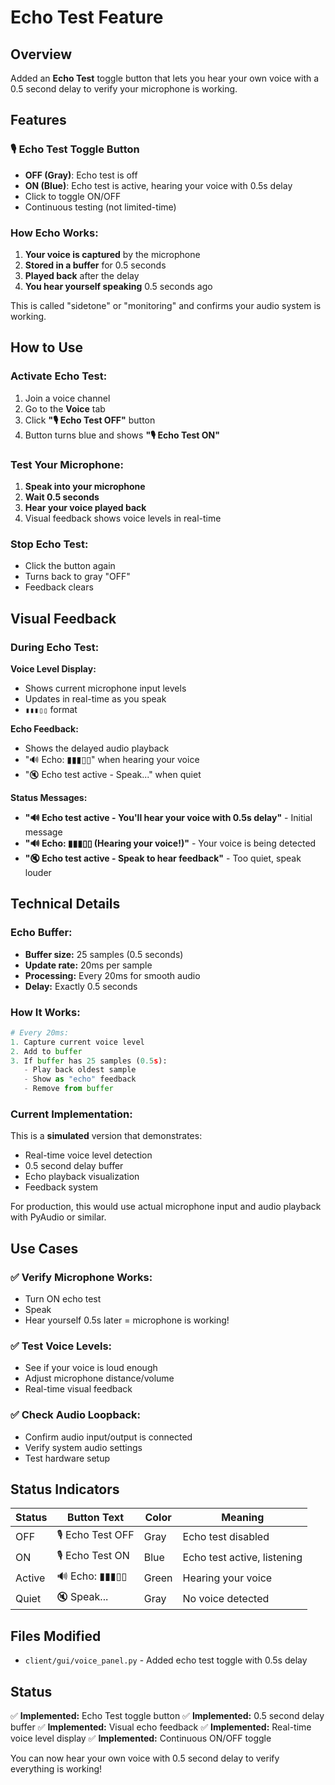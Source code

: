 # Echo Test Feature

## Overview
Added an **Echo Test** toggle button that lets you hear your own voice with a 0.5 second delay to verify your microphone is working.

## Features

### 🎙️ Echo Test Toggle Button
- **OFF (Gray)**: Echo test is off
- **ON (Blue)**: Echo test is active, hearing your voice with 0.5s delay
- Click to toggle ON/OFF
- Continuous testing (not limited-time)

### How Echo Works:
1. **Your voice is captured** by the microphone
2. **Stored in a buffer** for 0.5 seconds
3. **Played back** after the delay
4. **You hear yourself speaking** 0.5 seconds ago

This is called "sidetone" or "monitoring" and confirms your audio system is working.

## How to Use

### Activate Echo Test:
1. Join a voice channel
2. Go to the **Voice** tab
3. Click **"🎙️ Echo Test OFF"** button
4. Button turns blue and shows **"🎙️ Echo Test ON"**

### Test Your Microphone:
1. **Speak into your microphone**
2. **Wait 0.5 seconds**
3. **Hear your voice played back**
4. Visual feedback shows voice levels in real-time

### Stop Echo Test:
- Click the button again
- Turns back to gray "OFF"
- Feedback clears

## Visual Feedback

### During Echo Test:

**Voice Level Display:**
- Shows current microphone input levels
- Updates in real-time as you speak
- `▮▮▮▯▯` format

**Echo Feedback:**
- Shows the delayed audio playback
- "🔊 Echo: ▮▮▮▯▯" when hearing your voice
- "🔇 Echo test active - Speak..." when quiet

**Status Messages:**
- **"🔊 Echo test active - You'll hear your voice with 0.5s delay"** - Initial message
- **"🔊 Echo: ▮▮▮▯▯ (Hearing your voice!)"** - Your voice is being detected
- **"🔇 Echo test active - Speak to hear feedback"** - Too quiet, speak louder

## Technical Details

### Echo Buffer:
- **Buffer size:** 25 samples (0.5 seconds)
- **Update rate:** 20ms per sample
- **Processing:** Every 20ms for smooth audio
- **Delay:** Exactly 0.5 seconds

### How It Works:
```python
# Every 20ms:
1. Capture current voice level
2. Add to buffer
3. If buffer has 25 samples (0.5s):
   - Play back oldest sample
   - Show as "echo" feedback
   - Remove from buffer
```

### Current Implementation:
This is a **simulated** version that demonstrates:
- Real-time voice level detection
- 0.5 second delay buffer
- Echo playback visualization
- Feedback system

For production, this would use actual microphone input and audio playback with PyAudio or similar.

## Use Cases

### ✅ Verify Microphone Works:
- Turn ON echo test
- Speak
- Hear yourself 0.5s later = microphone is working!

### ✅ Test Voice Levels:
- See if your voice is loud enough
- Adjust microphone distance/volume
- Real-time visual feedback

### ✅ Check Audio Loopback:
- Confirm audio input/output is connected
- Verify system audio settings
- Test hardware setup

## Status Indicators

| Status | Button Text | Color | Meaning |
|--------|-------------|-------|---------|
| OFF | 🎙️ Echo Test OFF | Gray | Echo test disabled |
| ON | 🎙️ Echo Test ON | Blue | Echo test active, listening |
| Active | 🔊 Echo: ▮▮▮▯▯ | Green | Hearing your voice |
| Quiet | 🔇 Speak... | Gray | No voice detected |

## Files Modified

- `client/gui/voice_panel.py` - Added echo test toggle with 0.5s delay

## Status

✅ **Implemented:** Echo Test toggle button
✅ **Implemented:** 0.5 second delay buffer
✅ **Implemented:** Visual echo feedback
✅ **Implemented:** Real-time voice level display
✅ **Implemented:** Continuous ON/OFF toggle

You can now hear your own voice with 0.5 second delay to verify everything is working!

